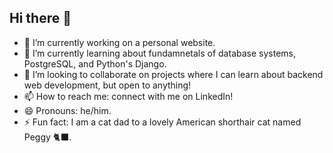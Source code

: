 ## Hi there 👋

- 🔭 I’m currently working on a personal website.
- 🌱 I’m currently learning about fundamnetals of database systems, PostgreSQL, and Python's Django.
- 👯 I’m looking to collaborate on projects where I can learn about backend web development, but open to anything!
- 📫 How to reach me: connect with me on LinkedIn!
- 😄 Pronouns: he/him.
- ⚡ Fun fact: I am a cat dad to a lovely American shorthair cat named Peggy 🐈‍⬛.
